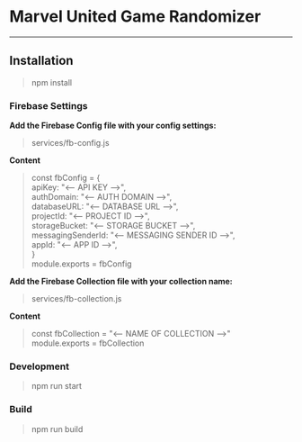 # Marvel United Game Randomizer

---

## Installation

> npm install

### Firebase Settings

**Add the Firebase Config file with your config settings:**

> services/fb-config.js

**Content**

> const fbConfig = {\
> apiKey: "<-- API KEY -->",\
> authDomain: "<-- AUTH DOMAIN -->",\
> databaseURL: "<-- DATABASE URL -->",\
> projectId: "<-- PROJECT ID -->",\
> storageBucket: "<-- STORAGE BUCKET -->",\
> messagingSenderId: "<-- MESSAGING SENDER ID -->",\
> appId: "<-- APP ID -->",\
> }\
> module.exports = fbConfig

**Add the Firebase Collection file with your collection name:**

> services/fb-collection.js

**Content**

> const fbCollection = "<-- NAME OF COLLECTION -->"\
> module.exports = fbCollection

### Development

> npm run start

### Build

> npm run build